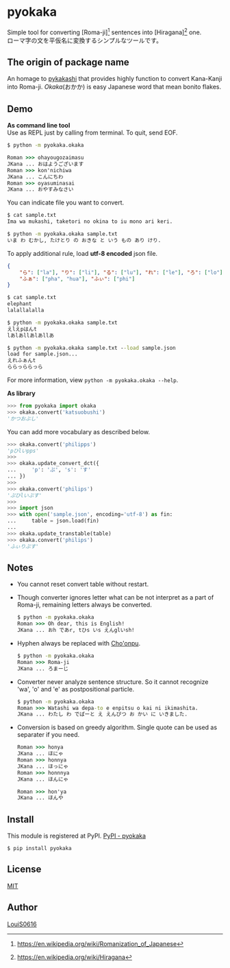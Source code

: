 pyokaka
===
Simple tool for converting [Roma-ji][^1] sentences into [Hiragana][^2] one.\
ローマ字の文を平仮名に変換するシンプルなツールです。

## The origin of package name

An homage to [pykakashi](https://pypi.org/project/pykakasi/) that provides highly function to convert Kana-Kanji into Roma-ji.
_Okaka_(おかか) is easy Japanese word that mean bonito flakes.

[^1]: https://en.wikipedia.org/wiki/Romanization_of_Japanese
[^2]: https://en.wikipedia.org/wiki/Hiragana

## Demo

**As command line tool**\
Use as REPL just by calling from terminal. To quit, send EOF.
```cmd
$ python -m pyokaka.okaka

Roman >>> ohayougozaimasu
JKana ... おはようございます
Roman >>> kon'nichiwa
JKana ... こんにちわ
Roman >>> oyasuminasai
JKana ... おやすみなさい
```

You can indicate file you want to convert.
```cmd
$ cat sample.txt
Ima wa mukashi, taketori no okina to iu mono ari keri.

$ python -m pyokaka.okaka sample.txt
いま わ むかし, たけとり の おきな と いう もの あり けり.
```

To apply additional rule, load **utf-8 encoded** json file. 
```json:sample.json
{
    "ら": ["la"], "り": ["li"], "る": ["lu"], "れ": ["le"], "ろ": ["lo"],
    "ふぁ": ["pha", "hua"], "ふぃ": ["phi"]
}
```

```cmd
$ cat sample.txt
elephant
lalallalalla

$ python -m pyokaka.okaka sample.txt
えlえpはんt
lあlあllあlあllあ

$ python -m pyokaka.okaka sample.txt --load sample.json
load for sample.json...
えれふぁんt
ららっららっら
```

For more information, view `python -m pyokaka.okaka --help`.

**As library**
```python
>>> from pyokaka import okaka
>>> okaka.convert('katsuobushi')
'かつおぶし'
```

You can add more vocabulary as described below.
```python
>>> okaka.convert('philipps')
'pひlいpps'
>>>
>>> okaka.update_convert_dct({
...     'p': 'ぷ', 's': 'す'
... })
>>>
>>> okaka.convert('philips')
'ぷひlいぷす'
>>>
>>> import json
>>> with open('sample.json', encoding='utf-8') as fin:
...     table = json.load(fin)
...
>>> okaka.update_transtable(table)
>>> okaka.convert('philips')
'ふぃりぷす'
```

## Notes

- You cannot reset convert table without restart.
- Though converter ignores letter what can be not interpret as a part of Roma-ji, remaining letters always be converted.
    ```cmd
    $ python -m pyokaka.okaka
    Roman >>> Oh dear, this is English!
    JKana ... おh であr, tひs いs えんglいsh!
    ```

- Hyphen always be replaced with [Cho'onpu](https://en.wikipedia.org/wiki/Ch%C5%8Donpu).
    ```cmd
    $ python -m pyokaka.okaka
    Roman >>> Roma-ji
    JKana ... ろまーじ
    ```

- Converter never analyze sentence structure. So it cannot recognize 'wa', 'o' and 'e' as postpositional particle.
    ```cmd
    $ python -m pyokaka.okaka
    Roman >>> Watashi wa depa-to e enpitsu o kai ni ikimashita.
    JKana ... わたし わ でぱーと え えんぴつ お かい に いきました.
    ```

- Conversion is based on greedy algorithm. Single quote can be used as separater if you need.
    ```cmd
    Roman >>> honya
    JKana ... ほにゃ
    Roman >>> honnya
    JKana ... ほっにゃ
    Roman >>> honnnya
    JKana ... ほんにゃ

    Roman >>> hon'ya
    JKana ... ほんや
    ```

## Install

This module is registered at PyPI. [PyPI - pyokaka](https://pypi.org/project/pyokaka/)

```
$ pip install pyokaka
```

## License
[MIT](https://github.com/LouiS0616/brainbite/blob/master/LICENSE)

## Author
[LouiS0616](https://github.com/LouiS0616)

